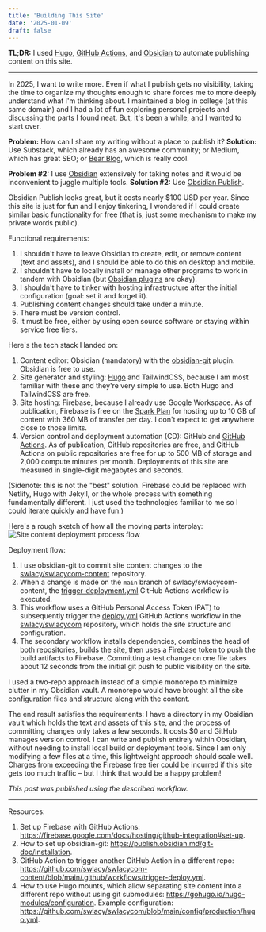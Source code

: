 ```yaml
---
title: 'Building This Site'
date: '2025-01-09'
draft: false
---
```


**TL;DR:** I used [Hugo](https://gohugo.io), [GitHub Actions](https://github.com/features/actions), and [Obsidian](https://obsidian.md) to automate publishing content on this site.

---

In 2025, I want to write more. Even if what I publish gets no visibility, taking the time to organize my thoughts enough to share forces me to more deeply understand what I'm thinking about. I maintained a blog in college (at this same domain) and I had a lot of fun exploring personal projects and discussing the parts I found neat. But, it's been a while, and I wanted to start over.

**Problem:** How can I share my writing without a place to publish it? **Solution:** Use Substack, which already has an awesome community; or Medium, which has great SEO; or [Bear Blog](https://bearblog.dev), which is really cool.

**Problem #2:** I use [Obsidian](https://obsidian.md) extensively for taking notes and it would be inconvenient to juggle multiple tools. **Solution #2:** Use [Obsidian Publish](https://obsidian.md/publish).

Obsidian Publish looks great, but it costs nearly $100 USD per year. Since this site is just for fun and I enjoy tinkering, I wondered if I could create similar basic functionality for free (that is, just some mechanism to make my private words public).

Functional requirements:
1. I shouldn't have to leave Obsidian to create, edit, or remove content (text and assets), and I should be able to do this on desktop and mobile.
2. I shouldn't have to locally install or manage other programs to work in tandem with Obsidian (but [Obsidian plugins](https://obsidian.md/plugins) are okay).
3. I shouldn't have to tinker with hosting infrastructure after the initial configuration (goal: set it and forget it).
4. Publishing content changes should take under a minute.
5. There must be version control.
6. It must be free, either by using open source software or staying within service free tiers.

Here's the tech stack I landed on:
1. Content editor: Obsidian (mandatory) with the [obsidian-git](https://github.com/Vinzent03/obsidian-git) plugin. Obsidian is free to use.
2. Site generator and styling: [Hugo](https://gohugo.io) and TailwindCSS, because I am most familiar with these and they're very simple to use. Both Hugo and TailwindCSS are free.
3. Site hosting: Firebase, because I already use Google Workspace. As of publication, Firebase is free on the [Spark Plan](https://firebase.google.com/pricing) for hosting up to 10 GB of content with 360 MB of transfer per day. I don't expect to get anywhere close to those limits.
4. Version control and deployment automation (CD): GitHub and [GitHub Actions](https://github.com/features/actions). As of publication, GitHub repositories are free, and GitHub Actions on public repositories are free for up to 500 MB of storage and 2,000 compute minutes per month. Deployments of this site are measured in single-digit megabytes and seconds.

(Sidenote: this is not the "best" solution. Firebase could be replaced with Netlify, Hugo with Jekyll, or the whole process with something fundamentally different. I just used the technologies familiar to me so I could iterate quickly and have fun.)

Here's a rough sketch of how all the moving parts interplay: 
![Site content deployment process flow](BuildingThisSiteArch.png)

Deployment flow:
1. I use obsidian-git to commit site content changes to the [swlacy/swlacycom-content](https://github.com/swlacy/swlacycom-content) repository.
2. When a change is made on the `main` branch of swlacy/swlacycom-content, the [trigger-deployment.yml](https://github.com/swlacy/swlacycom-content/blob/main/.github/workflows/trigger-deploy.yml) GitHub Actions workflow is executed.
3. This workflow uses a GitHub Personal Access Token (PAT) to subsequently trigger the [deploy.yml](https://github.com/swlacy/swlacycom/blob/main/.github/workflows/deploy.yml) GitHub Actions workflow in the [swlacy/swlacycom](https://github.com/swlacy/swlacycom) repository, which holds the site structure and configuration.
4. The secondary workflow installs dependencies, combines the head of both repositories, builds the site, then uses a Firebase token to push the build artifacts to Firebase. Committing a test change on one file takes about 12 seconds from the initial git push to public visibility on the site.

I used a two-repo approach instead of a simple monorepo to minimize clutter in my Obsidian vault. A monorepo would have brought all the site configuration files and structure along with the content.

The end result satisfies the requirements: I have a directory in my Obsidian vault which holds the text and assets of this site, and the process of committing changes only takes a few seconds. It costs $0 and GitHub manages version control. I can write and publish entirely within Obsidian, without needing to install local build or deployment tools. Since I am only modifying a few files at a time, this lightweight approach should scale well. Charges from exceeding the Firebase free tier could be incurred if this site gets too much traffic – but I think that would be a happy problem!

_This post was published using the described workflow._

---

Resources:
1. Set up Firebase with GitHub Actions: https://firebase.google.com/docs/hosting/github-integration#set-up.
2. How to set up obsidian-git: https://publish.obsidian.md/git-doc/Installation.
3. GitHub Action to trigger another GitHub Action in a different repo: https://github.com/swlacy/swlacycom-content/blob/main/.github/workflows/trigger-deploy.yml.
4. How to use Hugo mounts, which allow separating site content into a different repo without using git submodules: https://gohugo.io/hugo-modules/configuration. Example configuration: https://github.com/swlacy/swlacycom/blob/main/config/production/hugo.yml.